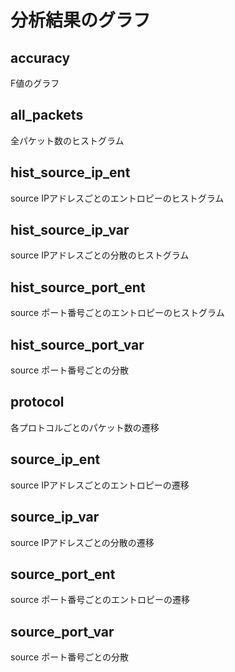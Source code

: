 # 分析結果のグラフ
## accuracy
F値のグラフ

## all_packets
全パケット数のヒストグラム

## hist_source_ip_ent
source IPアドレスごとのエントロピーのヒストグラム

## hist_source_ip_var
source IPアドレスごとの分散のヒストグラム

## hist_source_port_ent
source ポート番号ごとのエントロピーのヒストグラム

## hist_source_port_var
source ポート番号ごとの分散

## protocol
各プロトコルごとのパケット数の遷移

## source_ip_ent
source IPアドレスごとのエントロピーの遷移

## source_ip_var
source IPアドレスごとの分散の遷移

## source_port_ent
source ポート番号ごとのエントロピーの遷移

## source_port_var
source ポート番号ごとの分散


